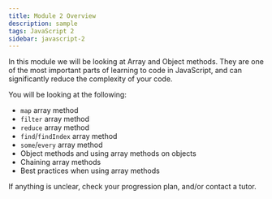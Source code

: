 ```yaml
---
title: Module 2 Overview
description: sample
tags: JavaScript 2
sidebar: javascript-2
---
```


In this module we will be looking at Array and Object methods. They are one of the most important parts of learning to code in JavaScript, and can significantly reduce the complexity of your code.

You will be looking at the following:

- `map` array method
- `filter` array method
- `reduce` array method
- `find`/`findIndex` array method
- `some`/`every` array method
- Object methods and using array methods on objects
- Chaining array methods
- Best practices when using array methods

If anything is unclear, check your progression plan, and/or contact a tutor.
